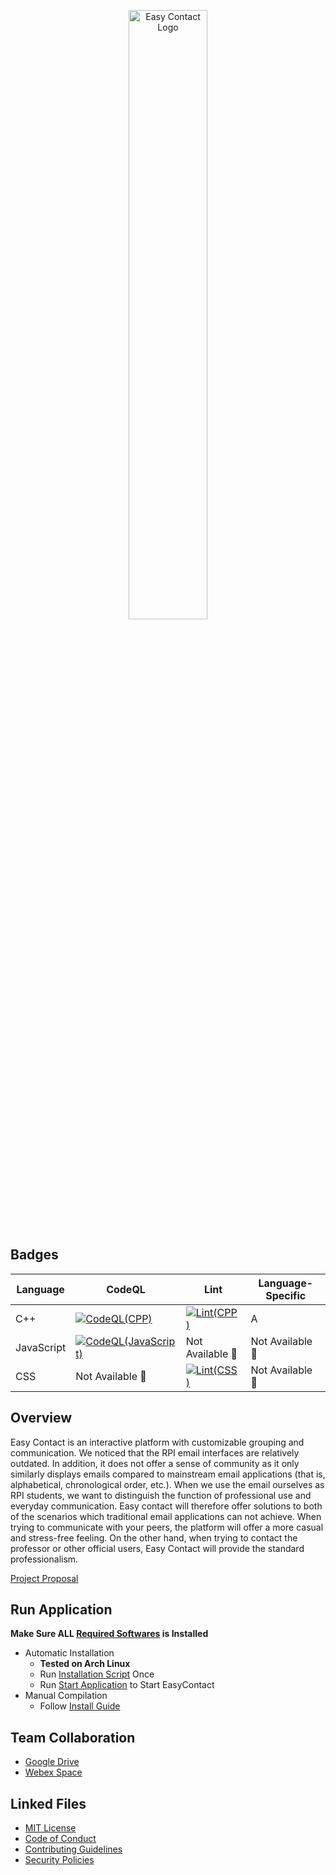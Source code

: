 <p align="center">
  <img src="https://github.com/RCOS-EasyContact/EasyContact/blob/R-MAIN/.FILES/LOGO/LOGO_NEW_SVG.svg" width="50%" title="Easy Contact Logo">
</p>

## Badges
| Language | CodeQL | Lint | Language-Specific |
| -------- | ------ | ---- | ----------------- |
| C++ | [![CodeQL(CPP)](https://github.com/RCOS-EasyContact/EasyContact/actions/workflows/CodeQL(CPP).yml/badge.svg?branch=R-MAIN)](.github/workflows/CodeQL(CPP).yml) | [![Lint(CPP)](https://github.com/RCOS-EasyContact/EasyContact/actions/workflows/Lint(CPP).yml/badge.svg?branch=R-MAIN)](.github/workflows/Lint(CPP).yml) | A |
| JavaScript | [![CodeQL(JavaScript)](https://github.com/RCOS-EasyContact/EasyContact/actions/workflows/CodeQL(JavaScript).yml/badge.svg?branch=R-MAIN)](.github/workflows/CodeQL(JavaScript).yml) | Not Available :no_entry_sign: | Not Available :no_entry_sign: |
| CSS | Not Available :no_entry_sign: | [![Lint(CSS)](https://github.com/RCOS-EasyContact/EasyContact/actions/workflows/Lint(CSS).yml/badge.svg?branch=R-MAIN)](.github/workflows/Lint(CSS).yml) | Not Available :no_entry_sign: |

<!--
[![Github All Releases](https://img.shields.io/github/downloads/RCOS-EasyContact/EasyContact/total.svg)]()
-->

## Overview

Easy Contact is an interactive platform with customizable grouping and communication. We noticed that the RPI email interfaces are relatively outdated. In addition, it does not offer a sense of community as it only similarly displays emails compared to mainstream email applications (that is, alphabetical, chronological order, etc.). When we use the email ourselves as RPI students, we want to distinguish the function of professional use and everyday communication. Easy contact will therefore offer solutions to both of the scenarios which traditional email applications can not achieve. When trying to communicate with your peers, the platform will offer a more casual and stress-free feeling. On the other hand, when trying to contact the professor or other official users, Easy Contact will provide the standard professionalism.

[Project Proposal](.FILES/PROPOSAL/FALL2021.pdf)

## Run Application

**Make Sure ALL [Required Softwares](.FILES/WIKI/INSTALL-GUIDE.md#required-softwares) is Installed**
- Automatic Installation
  - **Tested on Arch Linux**
  - Run [Installation Script](.FILES/INSTALL.sh) Once
  - Run [Start Application](.FILES/STARTUP.sh) to Start EasyContact
- Manual Compilation
  - Follow [Install Guide](.FILES/WIKI/INSTALL-GUIDE.md)

## Team Collaboration

- [Google Drive](https://drive.google.com/drive/folders/1PN4iRY6Ssj9KtPzD5J1Yq-yM3hU2hdww?usp=sharing)
- [Webex Space]()

## Linked Files

- [MIT License](LICENSE.md)
- [Code of Conduct](.github/CODE_OF_CONDUCT.md)
- [Contributing Guidelines](.github/CONTRIBUTING.md)
- [Security Policies](.github/SECURITY.md)
